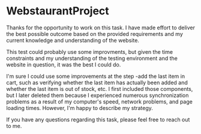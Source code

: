 # WebstaurantProject

Thanks for the opportunity to work on this task.
I have made effort to deliver the best possible outcome based on the provided requirements and my current knowledge and understanding of the website.

This test could probably use some improvments, but given the time constraints and my understanding of the testing environment and the website in question, it was the best I could do.

I'm sure I could use some improvements at the step -add the last item in cart, such as verifying whether the last item has actually been added and whether the last item is out of stock, etc. I first included those components, but I later deleted them because I experienced numerous synchronization problems as a result of my computer's speed, network problems, and page loading times. However, I'm happy to describe my strategy.

If you have any questions regarding this task, please feel free to reach out to me.
